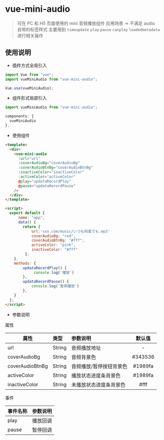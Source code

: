 # vue-mini-audio

> 可在 PC 和 H5 页面使用的 mini 音频播放组件
> 应用场景 → 不满足 audio 自带的标签样式
> 主要用到 `timeupdate` `play` `pause` `canplay` `loadedmetadata` 进行相关操作

## 使用说明

- 插件方式全局引入

```javascript
import Vue from "vue";
import vueMiniAudio from "vue-mini-audio";

Vue.use(vueMiniAudio);
```

- 组件形式局部引入

```javascript
import vueMiniAudio from "vue-mini-audio";

components: {
  vueMiniAudio
},
```

- 使用组件

```html
<template>
  <div>
    <vue-mini-audio
      :url="url"
      :coverAudioBg="coverAudioBg"
      :coverAudioBtnBg="coverAudioBtnBg"
      :inactiveColor="inactiveColor"
      :activeColor="activeColor"
      @play="updataRecordPlay"
      @pause="updataRecordPause"
    />
  </div>
</template>

<script>
  export default {
      name: "app",
      data() {
      	return {
      		url:'xxx.com/music/いつも何度でも.mp3'
      		coverAudioBg: "red",
      		coverAudioBtnBg: "#fff",
      		activeColor: "pink",
      		inactiveColor: "#fff"
     	 };
    },
    methods: {
      	updataRecordPlay() {
       		 console.log('播放')
      	},
      	updataRecordPause() {
        	console.log('暂停播放')
      	},
    }
  };
</script>
```

- 参数说明

属性

| 属性            | 类型   | 参数说明                | 默认值  |
| --------------- | :----- | :---------------------- | :-----: |
| url             | String | 音频播放地址            |    -    |
| coverAudioBg    | String | 音频背景色              | #343536 |
| coverAudioBtnBg | String | 音频播放/暂停按钮背景色 | #1989fa |
| activeColor     | String | 播放状态进度条背景色    | #1989fa |
| inactiveColor   | String | 未播放状态进度条背景色  |  #fff   |

事件

| 事件名称 | 参数说明 |
| -------- | :------- |
| play     | 播放回调 |
| pause    | 暂停回调 |
